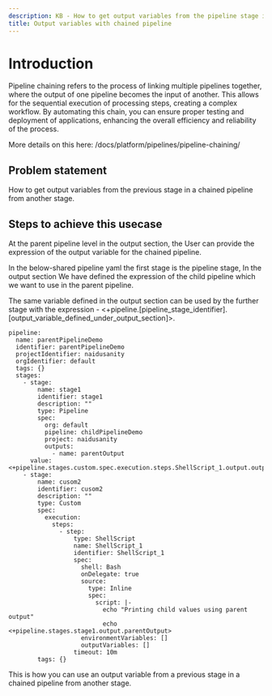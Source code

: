 ```yaml
---
description: KB - How to get output variables from the pipeline stage in pipeline chaining
title: Output variables with chained pipeline
---
```


# Introduction

Pipeline chaining refers to the process of linking multiple pipelines together, where the output of one pipeline becomes the input of another. This allows for the sequential execution of processing steps, creating a complex workflow. By automating this chain, you can ensure proper testing and deployment of applications, enhancing the overall efficiency and reliability of the process.

More details on this here: /docs/platform/pipelines/pipeline-chaining/

## Problem statement

How to get output variables from the previous stage in a chained pipeline from another stage.

## Steps to achieve this usecase

At the parent pipeline level in the output section, the User can provide the expression of the output variable for the chained pipeline. 
 
In the below-shared pipeline yaml the first stage is the pipeline stage, In the output section We have defined the expression of the child pipeline which we want to use in the parent pipeline. 
 
The same variable defined in the output section can be used by the further stage with the expression - <+pipeline.[pipeline_stage_identifier].[output_variable_defined_under_output_section]>.

```
pipeline:
  name: parentPipelineDemo
  identifier: parentPipelineDemo
  projectIdentifier: naidusanity
  orgIdentifier: default
  tags: {}
  stages:
    - stage:
        name: stage1
        identifier: stage1
        description: ""
        type: Pipeline
        spec:
          org: default
          pipeline: childPipelineDemo
          project: naidusanity
          outputs:
            - name: parentOutput
      value: <+pipeline.stages.custom.spec.execution.steps.ShellScript_1.output.outputVariables.outputVar>
    - stage:
        name: cusom2
        identifier: cusom2
        description: ""
        type: Custom
        spec:
          execution:
            steps:
              - step:
                  type: ShellScript
                  name: ShellScript_1
                  identifier: ShellScript_1
                  spec:
                    shell: Bash
                    onDelegate: true
                    source:
                      type: Inline
                      spec:
                        script: |-
                          echo "Printing child values using parent output"
                          echo <+pipeline.stages.stage1.output.parentOutput>
                    environmentVariables: []
                    outputVariables: []
                  timeout: 10m
        tags: {}

```


This is how you can use an output variable from a previous stage in a chained pipeline from another stage.
 
